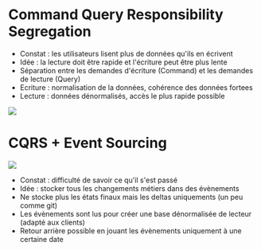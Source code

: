 # Command Query Responsibility Segregation

* Constat : les utilisateurs lisent plus de données qu'ils en écrivent
* Idée : la lecture doit être rapide et l'écriture peut être plus lente
* Séparation entre les demandes d'écriture (Command) et les demandes de lecture (Query)
* Ecriture : normalisation de la données, cohérence des données fortees
* Lecture : données dénormalisés, accès le plus rapide possible

![](https://herbertograca.files.wordpress.com/2017/07/2006-1-cqrs.png)


# CQRS + Event Sourcing 

![](https://miro.medium.com/max/700/1*feM_-VHhK670LlEQekesKg.png)

* Constat : difficulté de savoir ce qu'il s'est passé
* Idée : stocker tous les changements métiers dans des évènements
* Ne stocke plus les états finaux mais les deltas uniquements (un peu comme git)
* Les évènements sont lus pour créer une base dénormalisée de lecteur (adapté aux clients)
* Retour arrière possible en jouant les évènements uniquement à une certaine date